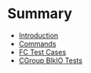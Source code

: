 # Summary
* [Introduction](README.md)
* [Commands](COMMANDS.md)
* [FC Test Cases](FCTESTCASES.md)
* [CGroup BlkIO Tests](BLKIOTEST.md)


